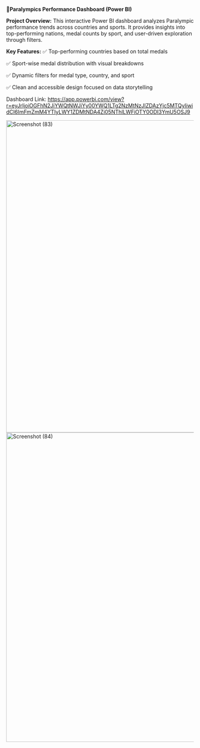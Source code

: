 **🏅Paralympics Performance Dashboard (Power BI)**

**Project Overview:**
This interactive Power BI dashboard analyzes Paralympic performance trends across countries and sports. It provides insights into top-performing nations, medal counts by sport, and user-driven exploration through filters.

**Key Features:**
✅ Top-performing countries based on total medals

✅ Sport-wise medal distribution with visual breakdowns

✅ Dynamic filters for medal type, country, and sport

✅ Clean and accessible design focused on data storytelling

Dashboard Link: https://app.powerbi.com/view?r=eyJrIjoiOGFhN2JiYWQtNWJiYy00YWQ1LTg2NzMtNzJlZDAzYjc5MTQyIiwidCI6ImFmZmM4YTIyLWY1ZDMtNDA4Zi05NThlLWFiOTY0ODI3YmU5OSJ9

<img width="1407" height="836" alt="Screenshot (83)" src="https://github.com/user-attachments/assets/ead91a72-62fc-4268-a63f-42fb71280995" />

<img width="1402" height="829" alt="Screenshot (84)" src="https://github.com/user-attachments/assets/e4677a62-86e3-46ec-b0ba-3dce611caabc" />

